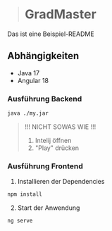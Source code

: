># GradMaster

Das ist eine Beispiel-README

## Abhängigkeiten

- Java 17
- Angular 18

### Ausführung Backend

```bash
java ./my.jar
```

> !!! NICHT SOWAS WIE !!!
> 1. Intelij öffnen
> 2. "Play" drücken

### Ausführung Frontend

1. Installieren der Dependencies

```bash
npm install
```

2. Start der Anwendung

```bash
ng serve
```
